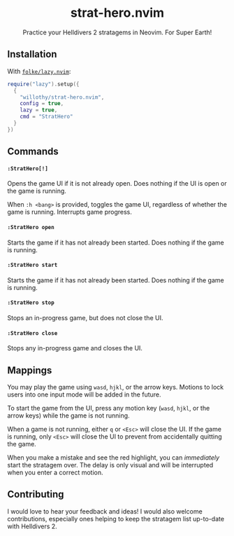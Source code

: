 <!-- panvimdoc-ignore-start -->
<h1 align='center'>
  strat-hero.nvim
</h1>

<p align='center'>
  Practice your Helldivers 2 stratagems in Neovim. For Super Earth!
</p>
<!-- panvimdoc-ignore-end -->

## Installation

With [`folke/lazy.nvim`](https://github.com/folke/lazy.nvim):

```lua
require("lazy").setup({
  {
    "willothy/strat-hero.nvim",
    config = true,
    lazy = true,
    cmd = "StratHero"
  }
})
```

## Commands

#### `:StratHero[!]`

Opens the game UI if it is not already open. Does nothing if the UI is open or the game is running.

When `:h <bang>` is provided, toggles the game UI, regardless of whether the game is running. Interrupts game progress.

#### `:StratHero open`

Starts the game if it has not already been started. Does nothing if the game is running.

#### `:StratHero start`

Starts the game if it has not already been started. Does nothing if the game is running.

#### `:StratHero stop`

Stops an in-progress game, but does not close the UI.

#### `:StratHero close`

Stops any in-progress game and closes the UI.

## Mappings

You may play the game using `wasd`, `hjkl`, or the arrow keys. Motions to lock users into one input mode will be added in the future.

To start the game from the UI, press any motion key (`wasd`, `hjkl`, or the arrow keys) while the game is not running.

When a game is not running, either `q` or `<Esc>` will close the UI. If the game is running, only `<Esc>` will close the UI to prevent from accidentally quitting the game.

When you make a mistake and see the red highlight, you can *immediately* start the stratagem over. The delay is only visual and will be interrupted when
you enter a correct motion.

## Contributing

I would love to hear your feedback and ideas! I would also welcome contributions, especially ones helping to keep the stratagem list up-to-date with Helldivers 2.
